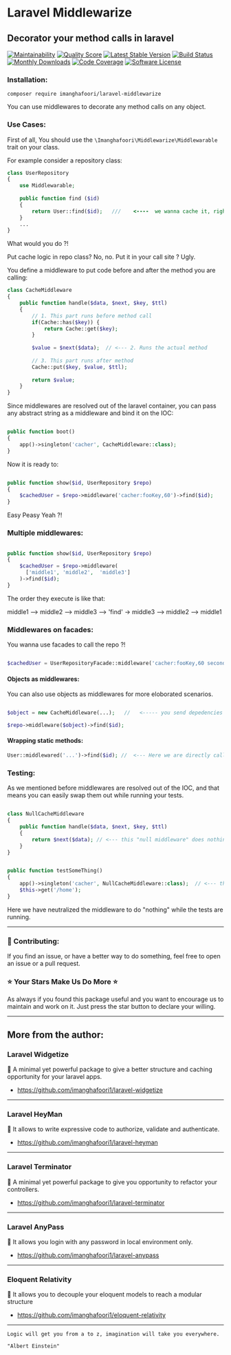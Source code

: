 

<h1> Laravel Middlewarize </h1>
<h2> Decorator your method calls in laravel </h2>

    
[![Maintainability](https://api.codeclimate.com/v1/badges/265609ba555d5fd06560/maintainability)](https://codeclimate.com/github/imanghafoori1/laravel-middlewarize/maintainability)
<a href="https://scrutinizer-ci.com/g/imanghafoori1/laravel-middlewarize"><img src="https://img.shields.io/scrutinizer/g/imanghafoori1/laravel-middlewarize.svg?style=flat-square" alt="Quality Score"></img></a>
[![Latest Stable Version](https://poser.pugx.org/imanghafoori/laravel-middlewarize/v/stable)](https://packagist.org/packages/imanghafoori/laravel-middlewarize)
[![Build Status](https://travis-ci.org/imanghafoori1/laravel-middlewarize.svg?branch=master)](https://travis-ci.org/imanghafoori1/laravel-middlewarize)
[![Monthly Downloads](https://poser.pugx.org/imanghafoori/laravel-middlewarize/d/monthly)](https://packagist.org/packages/imanghafoori/laravel-middlewarize)
[![Code Coverage](https://scrutinizer-ci.com/g/imanghafoori1/laravel-middlewarize/badges/coverage.png?b=master)](https://scrutinizer-ci.com/g/imanghafoori1/laravel-middlewarize/?branch=master)
[![Software License](https://img.shields.io/badge/license-MIT-blue.svg?style=round-square)](LICENSE.md)
</p>



### Installation: 

```
composer require imanghafoori/laravel-middlewarize
```

You can use middlewares to decorate any method calls on any object.

### Use Cases:

First of all, You should use the `\Imanghafoori\Middlewarize\Middlewarable` trait on your class.

For example consider a repository class:

```php
class UserRepository
{
    use Middlewarable;
    
    public function find ($id) 
    {
        return User::find($id);   ///    <----  we wanna cache it, right ?
    }
    ...
}

```

What would you do ?!

Put cache logic in repo class? No, no. Put it in your call site ? Ugly.


You define a middleware to put code before and after the method you are calling:

```php
class CacheMiddleware
{
    public function handle($data, $next, $key, $ttl)
    {
        // 1. This part runs before method call
        if(Cache::has($key)) {
            return Cache::get($key);
        }
        
        $value = $next($data);  // <--- 2. Runs the actual method
        
        // 3. This part runs after method
        Cache::put($key, $value, $ttl);
        
        return $value;
    }
}
```

Since middlewares are resolved out of the laravel container, you can pass any abstract string as a middleware and bind it on the IOC:

```php

public function boot()
{
    app()->singleton('cacher', CacheMiddleware::class);
}

```

Now it is ready to:

```php

public function show($id, UserRepository $repo)
{
    $cachedUser = $repo->middleware('cacher:fooKey,60')->find($id);
}

```

Easy Peasy Yeah ?!

### Multiple middlewares:

```php

public function show($id, UserRepository $repo)
{
    $cachedUser = $repo->middleware(
      ['middle1', 'middle2',  'middle3']
    )->find($id);
}

```

The order they execute is like that:

middle1 --> middle2 --> middle3 --> 'find' -> middle3 --> middle2  --> middle1

### Middlewares on facades:

You wanna use facades to call the repo ?!
```php

$cachedUser = UserRepositoryFacade::middleware('cacher:fooKey,60 seconds')->find($id);

```


#### Objects as middlewares:

You can also use objects as middlewares for more eloborated scenarios.
```php

$object = new CacheMiddleware(...);   //   <----- you send depedencies to it.

$repo->middleware($object)->find($id);

```

#### Wrapping static methods:

```php
User::middlewared('...')->find($id); //  <--- Here we are directly call it through an eloquent model.
```

### Testing:
As we mentioned before middlewares are resolved out of the IOC, and that means you can easily swap them out while running your tests.

```php

class NullCacheMiddleware
{
    public function handle($data, $next, $key, $ttl)
    {
        return $next($data); // <--- this "null middleware" does nothing.
    }
}


public function testSomeThing()
{
    app()->singleton('cacher', NullCacheMiddleware::class);  // <--- this causes to replace the cache middleware
    $this->get('/home');
}

```

Here we have neutralized the middleware to do "nothing" while the tests are running.

--------------------

### :raising_hand: Contributing:

If you find an issue, or have a better way to do something, feel free to open an issue or a pull request.


### :star: Your Stars Make Us Do More :star:

As always if you found this package useful and you want to encourage us to maintain and work on it. Just press the star button to declare your willing.

--------------------


## More from the author:

### Laravel Widgetize

 :gem: A minimal yet powerful package to give a better structure and caching opportunity for your laravel apps.

- https://github.com/imanghafoori1/laravel-widgetize

-------------------


### Laravel HeyMan

:gem: It allows to write expressive code to authorize, validate and authenticate.

- https://github.com/imanghafoori1/laravel-heyman


------------

### Laravel Terminator


 :gem: A minimal yet powerful package to give you opportunity to refactor your controllers.

- https://github.com/imanghafoori1/laravel-terminator


------------

### Laravel AnyPass

:gem: It allows you login with any password in local environment only.

- https://github.com/imanghafoori1/laravel-anypass

------------

### Eloquent Relativity

:gem: It allows you to decouple your eloquent models to reach a modular structure

- https://github.com/imanghafoori1/eloquent-relativity

----------------

<p align="center">
  
    Logic will get you from a to z, imagination will take you everywhere.
    
    "Albert Einstein"
    
</p>
